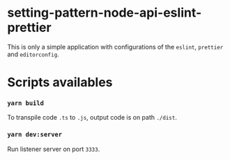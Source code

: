 # setting-pattern-node-api-eslint-prettier
This is only a simple application with configurations of the `eslint`, `prettier` and `editorconfig`.

# Scripts availables
### `yarn build`
To transpile code `.ts` to `.js`, output code is on path `./dist`.  
  
### `yarn dev:server`
Run listener server on port `3333`.
